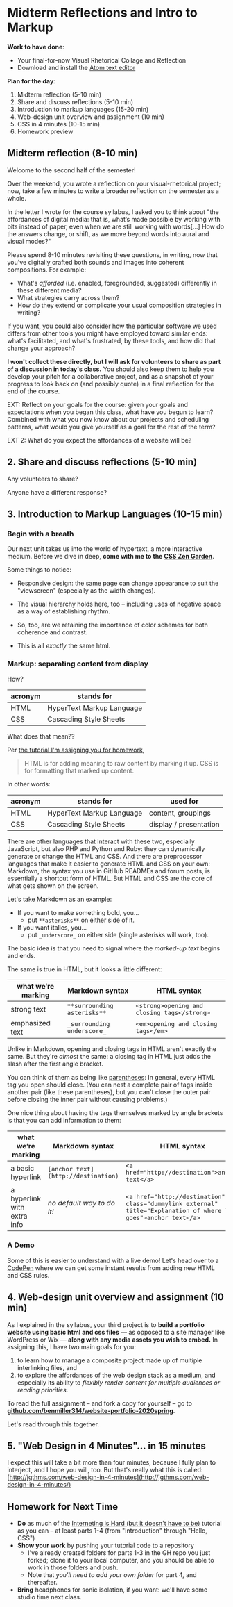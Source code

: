 
# Midterm Reflections and Intro to Markup

**Work to have done**:

* Your final-for-now Visual Rhetorical Collage and Reflection
* Download and install the [Atom text editor](http://atom.io)

**Plan for the day**:

1. Midterm reflection (5-10 min)
2. Share and discuss reflections (5-10 min)
3. Introduction to markup languages (15-20 min)
4. Web-design unit overview and assignment (10 min)
5. CSS in 4 minutes (10-15 min)
6. Homework preview

<!-- NOTE FROM LAST TIME: don't cut CSS in 4 minutes, and maybe even start with it? I ended up with 30 minutes left!!

cdm2020spring update: NOPE, REVERT NOTE FOR NEXT TIME from last time: we ran out of time for CSS in 4 minutes (code pen, y'all), and it's probably a better use of time to **get everyone into the tutorial so you can troubleshoot Atom with them.** In fact, skip it until after they've seen the CSS selectors tutorial!

-->

## Midterm reflection (8-10 min)

Welcome to the second half of the semester!

Over the weekend, you wrote a reflection on your visual-rhetorical project; now, take a few minutes to write a broader reflection on the semester as a whole.

In the letter I wrote for the course syllabus, I asked you to think about "the affordances of digital media: that is, what’s made possible by working with bits instead of paper, even when we are still working with words[...] How do the answers change, or shift, as we move beyond words into aural and visual modes?"

<div class="alert alert-success">

<p>Please spend 8-10 minutes revisiting these questions, in writing, now that you've digitally crafted both sounds and images into coherent compositions. For example:
  <ul>
    <li>What's <em>afforded</em> (i.e. enabled, foregrounded, suggested) differently in these different media?</li>
    <li>What strategies carry across them?</li>
    <li>How do they extend or complicate your usual composition strategies in writing?</li>
  </ul>
</p>

<p>If you want, you could also consider how the particular software we used differs from other tools you might have employed toward similar ends: what's facilitated, and what's frustrated, by these tools, and how did that change your approach?
</p>
</div>

**I won't collect these directly, but I will ask for volunteers to share as part of a discussion in today's class.** You should also keep them to help you develop your pitch for a collaborative project, and as a snapshot of your progress to look back on (and possibly quote) in a final reflection for the end of the course.

EXT: Reflect on your goals for the course: given your goals and expectations when you began this class, what have you begun to learn? Combined with what you now know about our projects and scheduling patterns, what would you give yourself as a goal for the rest of the term?

EXT 2: What do you expect the affordances of a website will be?

## 2. Share and discuss reflections (5-10 min)

Any volunteers to share?

Anyone have a different response?


## 3. Introduction to Markup Languages (10-15 min)

### Begin with a breath
Our next unit takes us into the world of hypertext, a more interactive medium. Before we dive in deep, <strong>come with me to the <a href="http://www.csszengarden.com">CSS Zen Garden</a></strong>.

Some things to notice:

* Responsive design: the same page can change appearance to suit the "viewscreen" (especially as the width changes).

<!-- demo Verde Moderna (the default), -->

* The visual hierarchy holds here, too – including uses of negative space as a way of establishing rhythm.

<!-- Screen Filler, -->

* So, too, are we retaining the importance of color schemes for both coherence and contrast.

<!-- Mid-Century Modern -->

* This is all _exactly_ the same html.

<!-- Even A Robot Named Jimmy. -->

### Markup: separating content from display
How?

<table class="table table-bordered thead-light">
  <thead>
    <tr>
      <th>acronym</th>
      <th>stands for</th>
    </tr>
  </thead>
  <tbody>
    <tr>
      <td>HTML</td>
      <td>HyperText Markup Language</td>
    </tr>
    <tr>
      <td>CSS</td>
      <td>Cascading Style Sheets</td>
    </tr>
  </tbody>
</table>

What does that mean??

Per [the tutorial I'm assigning you for homework](https://internetingishard.com/html-and-css/introduction#html-css-and-javascript),
> HTML is for adding meaning to raw content by marking it up.
CSS is for formatting that marked up content.

<!-- Make the connection to their own markup on the Issue Queue: bold, italic, etc. Make the connection to -->

In other words:

<table class="table table-bordered thead-light">
  <thead>
    <tr>
      <th>acronym</th>
      <th>stands for</th>
      <th>used for</th>
    </tr>
  </thead>
  <tbody>
    <tr>
      <td>HTML</td>
      <td>HyperText Markup Language</td>
      <td>content, groupings</td>
    </tr>
    <tr>
      <td>CSS</td>
      <td>Cascading Style Sheets</td>
      <td>display / presentation</td>
    </tr>
  </tbody>
</table>

There are other languages that interact with these two, especially JavaScript, but also PHP and Python and Ruby: they can dynamically generate or change the HTML and CSS. And there are preprocessor languages that make it easier to generate HTML and CSS on your own: Markdown, the syntax you use in GitHub READMEs and forum posts, is essentially a shortcut form of HTML. But HTML and CSS are the core of what gets shown on the screen.

Let's take Markdown as an example:

* If you want to make something bold, you...
  - put `**asterisks**` on either side of it.
* If you want italics, you...
  - put `_underscore_` on either side (single asterisks will work, too).

<div class="alert alert-info">
The basic idea is that you need to signal where the <em>marked-up text</em> begins and ends.
</div>

The same is true in HTML, but it looks a little different:

<table class="table table-bordered thead-light">
  <thead>
    <tr>
      <th>what we’re marking</th>
      <th>Markdown syntax</th>
      <th>HTML syntax</th>
    </tr>
  </thead>
  <tbody>
    <tr>
      <td>strong text</td>
      <td><code class="language-plaintext highlighter-rouge">**surrounding asterisks**</code></td>
      <td><code class="language-plaintext highlighter-rouge">&lt;strong&gt;opening and closing tags&lt;/strong&gt;</code></td>
    </tr>
    <tr>
      <td>emphasized text</td>
      <td><code class="language-plaintext highlighter-rouge">_surrounding underscore_</code></td>
      <td><code class="language-plaintext highlighter-rouge">&lt;em&gt;opening and closing tags&lt;/em&gt;</code></td>
    </tr>
  </tbody>
</table>

<div class="alert alert-info">
<p>Unlike in Markdown, opening and closing tags in HTML aren't exactly the same. But they're <em>almost</em> the same: a closing tag in HTML just adds the slash after the first angle bracket.</p>

<p>You can think of them as being like <a href="https://xkcd.com/859/">parentheses</a>: In general, every HTML tag you open should close. (You can nest a complete pair of tags inside another pair (like these parentheses), but you can't close the outer pair before closing the inner pair without causing problems.)</p>
</div>

One nice thing about having the tags themselves marked by angle brackets is that you can add information to them:

<table class="table table-bordered thead-light">
  <thead>
    <tr>
      <th>what we’re marking</th>
      <th>Markdown syntax</th>
      <th>HTML syntax</th>
    </tr>
  </thead>
  <tbody>
    <tr>
      <td>a basic hyperlink</td>
      <td><code class="language-plaintext highlighter-rouge">[anchor text](http://destination)</code></td>
      <td><code class="language-plaintext highlighter-rouge">&lt;a href="http://destination"&gt;anchor text&lt;/a&gt;</code></td>
    </tr>
    <tr>
      <td>a hyperlink with extra info</td>
      <td><em>no default way to do it!</em></td>
      <td><span title="title text is what you see on hover"><code class="language-plaintext highlighter-rouge">&lt;a href="http://destination" class="dummylink external" title="Explanation of where link goes"&gt;anchor text&lt;/a&gt;</code></span></td>
    </tr>
  </tbody>
</table>

### A Demo
Some of this is easier to understand with a live demo! Let's head over to a [CodePen](https://codepen.io/benmiller314/pen/poJROZM?editors=1100) where we can get some instant results from adding new HTML and CSS rules.

<!--
CSS rules to hit:
1. headers
2. paragraphs
3. using Atom to auto-close tags
4. no default spacing: let's change it!
5. a div is like a layer-group: collect these things, operate on them together. it's a container.
6. ids and # selectors
7. classes and . selectors
 -->

## 4. Web-design unit overview and assignment (10 min)

As I explained in the syllabus, your third project is to **build a portfolio website using basic html and css files** — as opposed to a site manager like WordPress or Wix — **along with any media assets you wish to embed.** In assigning this, I have two main goals for you:

1. to learn how to manage a composite project made up of multiple interlinking files, and
2. to explore the affordances of the web design stack as a medium, and especially its ability to _flexibly render content for multiple audiences or reading priorities_.

<div class="alert alert-success">
To read the full assignment – and fork a copy for yourself – go to <strong><a href="https://github.com/benmiller314/website-portfolio-2020spring#project-3-website-portfolio">github.com/benmiller314/website-portfolio-2020spring</a></strong>.
</div>

Let's read through this together.

<!-- Go through overview, constraints, deadlines. -->

## 5. "Web Design in 4 Minutes"... in 15 minutes
<!-- Okay, revert NOTE FOR NEXT TIME from last time: we ran out of time for this, and it's probably a better use of time to get everyone into the tutorial so you can troubleshoot Atom with them. In fact, skip it until after they've seen the CSS selectors tutorial! -->

I expect this will take a bit more than four minutes, because I fully plan to interject, and I hope you will, too. But that's really what this is called:
[http://jgthms.com/web-design-in-4-minutes](http://jgthms.com/web-design-in-4-minutes/)



## Homework for Next Time

* **Do** as much of the [Interneting is Hard (but it doesn't have to be)](https://internetingishard.com/html-and-css/) tutorial as you can – at least parts 1-4 (from "Introduction" through "Hello, CSS")
* **Show your work** by pushing your tutorial code to a repository
   - I've already created folders for parts 1-3 in the GH repo you just forked; clone it to your local computer, and you should be able to work in those folders and push.
   - Note that _you'll need to add your own folder_ for part 4, and thereafter.
* **Bring** headphones for sonic isolation, if you want: we'll have some studio time next class.
